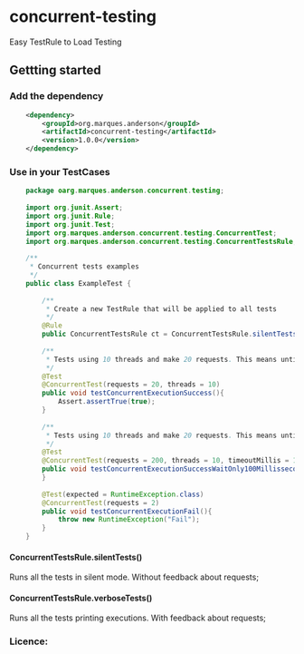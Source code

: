 # concurrent-testing
Easy TestRule to Load Testing

## Gettting started

### Add the dependency
```xml
    <dependency>
        <groupId>org.marques.anderson</groupId>
        <artifactId>concurrent-testing</artifactId>
        <version>1.0.0</version>
    </dependency>
```
 
 ### Use in your TestCases
 
 ```java
     package oarg.marques.anderson.concurrent.testing;
     
     import org.junit.Assert;
     import org.junit.Rule;
     import org.junit.Test;
     import org.marques.anderson.concurrent.testing.ConcurrentTest;
     import org.marques.anderson.concurrent.testing.ConcurrentTestsRule;
     
     /**
      * Concurrent tests examples
      */
     public class ExampleTest {
     
         /**
          * Create a new TestRule that will be applied to all tests
          */
         @Rule
         public ConcurrentTestsRule ct = ConcurrentTestsRule.silentTests();
     
         /**
          * Tests using 10 threads and make 20 requests. This means until 10 simultaneous requests.
          */
         @Test
         @ConcurrentTest(requests = 20, threads = 10)
         public void testConcurrentExecutionSuccess(){
             Assert.assertTrue(true);
         }
     
         /**
          * Tests using 10 threads and make 20 requests. This means until 10 simultaneous requests.
          */
         @Test
         @ConcurrentTest(requests = 200, threads = 10, timeoutMillis = 100)
         public void testConcurrentExecutionSuccessWaitOnly100Millissecond(){
         }
     
         @Test(expected = RuntimeException.class)
         @ConcurrentTest(requests = 2)
         public void testConcurrentExecutionFail(){
             throw new RuntimeException("Fail");
         }
     }
 ```
 
 #### ConcurrentTestsRule.silentTests()
  
  Runs all the tests in silent mode. Without feedback about requests; 
  
 #### ConcurrentTestsRule.verboseTests()
 
  Runs all the tests printing executions. With feedback about requests;
  
  ### Licence:
  
